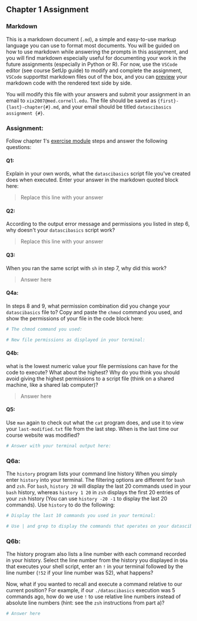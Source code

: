 ## Chapter 1 Assignment

### Markdown
This is a markdown document (`.md`), a simple and easy-to-use markup language you can use to format most documents. You will be guided on how to use markdown while answering the prompts in this assignment, and you will find markdown especially useful for documenting your work in the future assignments (especially in Python or R). For now, use the `VSCode` editor (see course SetUp guide) to modify and complete the assignment, `VSCode` supporttst markdown files out of the box, and you can [preview](https://code.visualstudio.com/docs/languages/markdown#_markdown-preview) your markdown code with the rendered text side by side.

You will modify this file with your answers and submit your assignment in an email to `xix2007@med.cornell.edu`. The file should be saved as `{first}-{last}-chapter{#}.md`, and your email should be titled `datascibasics assignment {#}`.

### Assignment:
Follow chapter 1's [exercise module](https://axiezai.github.io/wcm_datasci_basics_01shell/04-assignment/) steps and answer the following questions:

#### Q1:
Explain in your own words, what the `datascibasics` script file you've created does when executed. Enter your answer in the markdown quoted block here:
> Replace this line with your answer

#### Q2:
According to the output error message and permissions you listed in step 6, why doesn't your `datascibasics` script work?
> Replace this line with your answer

#### Q3:
When you ran the same script with `sh` in step 7, why did this work?
> Answer here

#### Q4a:
In steps 8 and 9, what permission combination did you change your `datascibasics` file to? Copy and paste the `chmod` command you used, and show the permissions of your file in the code block here:
```bash
# The chmod command you used:

# New file permissions as displayed in your terminal:

```

#### Q4b:
what is the lowest numeric value your file permissions can have for the code to execute? What about the highest? Why do you think you should avoid giving the highest permissions to a script file (think on a shared machine, like a shared lab computer)?
> Answer here

#### Q5:
Use `man` again to check out what the `cat` program does, and use it to view your `last-modified.txt` file from the last step. When is the last time our course website was modified?
```bash
# Answer with your terminal output here:

```

### Q6a:
The `history` program lists your command line history When you simply enter `history` into your terminal. The filtering options are different for `bash` and `zsh`. For `bash`, `history 20` will display the last 20 commands used in your `bash` history, whereas `history 1 20` in `zsh` displays the first 20 entries of your `zsh` history (You can use `history -20 -1` to display the last 20 commands). Use `history` to do the following:
```bash
# Display the last 10 commands you used in your terminal:

# Use | and grep to display the commands that operates on your datascibasics file. 
```

### Q6b:
The history program also lists a line number with each command recorded in your history. Select the line number from the history you displayed in `Q6a` that executes your shell script, enter an `!` in your terminal followed by the line number (`!52` if your line number was 52), what happens? 

Now, what if you wanted to recall and execute a command relative to our current position? For example, if our `./datascibasics` execution was 5 commands ago, how do we use `!` to use relative line numbers instead of absolute line numbers (hint: see the `zsh` instructions from part a)?
```bash
# Answer here
```